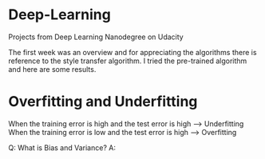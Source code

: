 # Deep-Learning
Projects from Deep Learning Nanodegree on Udacity

The first week was an overview and for appreciating the algorithms there is reference to the style transfer algorithm. I tried the pre-trained algorithm and here are some results.


# Overfitting and Underfitting
When the training error is high and the test error is high --> Underfitting
When the training error is low and the test error is high --> Overfitting

Q: What is Bias and Variance?
A: 
